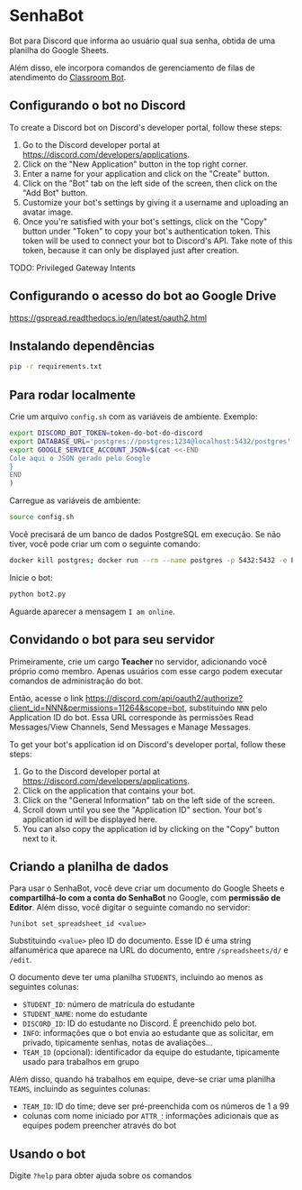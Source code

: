 # SenhaBot

Bot para Discord que informa ao usuário qual sua senha, obtida de uma planilha do Google Sheets.

Além disso, ele incorpora comandos de gerenciamento de filas de atendimento do [Classroom Bot](https://top.gg/bot/691945666896855072).

## Configurando o bot no Discord

To create a Discord bot on Discord's developer portal, follow these steps:

1. Go to the Discord developer portal at https://discord.com/developers/applications.
2. Click on the "New Application" button in the top right corner.
3. Enter a name for your application and click on the "Create" button.
4. Click on the "Bot" tab on the left side of the screen, then click on the "Add Bot" button.
5. Customize your bot's settings by giving it a username and uploading an avatar image.
6. Once you're satisfied with your bot's settings, click on the "Copy" button under "Token" to copy your bot's authentication token. This token will be used to connect your bot to Discord's API. Take note of this token, because it can only be displayed just after creation.

TODO: Privileged Gateway Intents

## Configurando o acesso do bot ao Google Drive

<https://gspread.readthedocs.io/en/latest/oauth2.html>

## Instalando dependências

```sh
pip -r requirements.txt
```

## Para rodar localmente

Crie um arquivo `config.sh` com as variáveis de ambiente. Exemplo:

```sh
export DISCORD_BOT_TOKEN=token-do-bot-do-discord
export DATABASE_URL='postgres://postgres:1234@localhost:5432/postgres'
export GOOGLE_SERVICE_ACCOUNT_JSON=$(cat <<-END
Cole aqui o JSON gerado pelo Google
}
END
)
```

Carregue as variáveis de ambiente:

```sh
source config.sh
```

Você precisará de um banco de dados PostgreSQL em execução. Se não tiver, você pode criar um com o seguinte comando:

```sh
docker kill postgres; docker run --rm --name postgres -p 5432:5432 -e POSTGRES_PASSWORD=1234 -d postgres
```

Inicie o bot:


```sh
python bot2.py
```

Aguarde aparecer a mensagem `I am online`.

## Convidando o bot para seu servidor

Primeiramente, crie um cargo **Teacher** no servidor, adicionando você próprio como membro. Apenas usuários com esse cargo podem executar comandos de administração do bot.

Então, acesse o link <https://discord.com/api/oauth2/authorize?client_id=NNN&permissions=11264&scope=bot>, substituindo `NNN` pelo Application ID do bot. Essa URL corresponde às permissões Read Messages/View Channels, Send Messages e Manage Messages.

To get your bot's application id on Discord's developer portal, follow these steps:

1. Go to the Discord developer portal at https://discord.com/developers/applications.
2. Click on the application that contains your bot.
3. Click on the "General Information" tab on the left side of the screen.
4. Scroll down until you see the "Application ID" section. Your bot's application id will be displayed here.
5. You can also copy the application id by clicking on the "Copy" button next to it.

## Criando a planilha de dados

Para usar o SenhaBot, você deve criar um documento do Google Sheets e **compartilhá-lo com a conta do SenhaBot** no Google, com **permissão de Editor**. Além disso, você digitar o seguinte comando no servidor:

```
?unibot set_spreadsheet_id <value>
```

Substituindo `<value>` pleo ID do documento. Esse ID é uma string alfanumérica que aparece na URL do documento, entre `/spreadsheets/d/` e `/edit`.

O documento deve ter uma planilha `STUDENTS`, incluindo ao menos as seguintes colunas:

- `STUDENT_ID`: número de matrícula do estudante
- `STUDENT_NAME`: nome do estudante
- `DISCORD_ID`: ID do estudante no Discord. É preenchido pelo bot.
- `INFO`: informações que o bot envia ao estudante que as solicitar, em privado, tipicamente senhas, notas de avaliações...
- `TEAM_ID` (opcional): identificador da equipe do estudante, tipicamente usado para trabalhos em grupo

Além disso, quando há trabalhos em equipe, deve-se criar uma planilha `TEAMS`, incluindo as seguintes colunas:

- `TEAM_ID`: ID do time; deve ser pré-preenchida com os números de 1 a 99
- colunas com nome iniciado por `ATTR_`: informações adicionais que as equipes podem preencher através do bot

## Usando o bot

Digite `?help` para obter ajuda sobre os comandos

